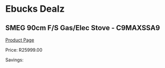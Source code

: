 
# Ebucks Dealz
## SMEG 90cm F/S Gas/Elec Stove - C9MAXSSA9
[Product Page](https://www.ebucks.com/web/shop/productSelected.do?prodId=1173108352&catId=1196429345)

Price: R25999.00

Savings: 


	